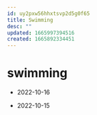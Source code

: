 ```yaml
---
id: uy2pxw56hhxtsvp2d5g0f65
title: Swimming
desc: ""
updated: 1665997394516
created: 1665892334451
---
```


# swimming

- 2022-10-16

- 2022-10-15

